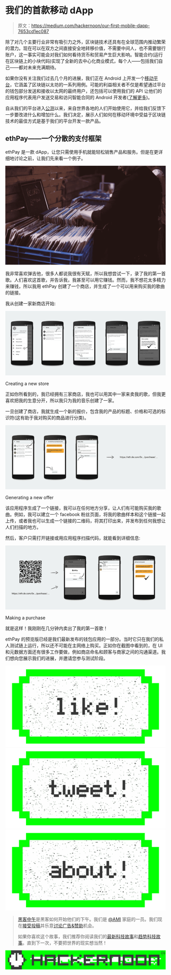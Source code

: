 # 我们的首款移动 dApp

> 原文：<https://medium.com/hackernoon/our-first-mobile-dapp-7653cd1ec087>

除了对几个主要行业非常有吸引力之外，区块链技术还具有在全球范围内推动繁荣的潜力。现在可以在双方之间直接安全地转移价值，不需要中间人，也不需要银行账户，这一事实可能会对我们如何看待货币和贸易产生巨大影响。智能合约(运行在区块链上的小块代码)实现了全新的去中心化商业模式，每个人——包括我们自己——都对未来充满期待。

如果你没有关注我们过去几个月的进展，我们正在 Android 上开发一个[移动平台](https://ethereum-android.com/)，它涵盖了区块链以太坊的一系列用例。可能的利益相关者不仅是希望通过平台的钱包部分发送和接收以太网的最终用户，还包括可以使用我们的 API 让他们的应用程序代表用户发送交易和访问智能合同的 Android 开发者([了解更多](/@pacs_IT/an-ethereum-api-for-android-app-developers-3f46b820f8f6))。

自从我们的平台进入[公测](/@pacs_IT/ethereum-android-goes-beta-e4eb404b4f53)以来，来自世界各地的人们开始使用它，并给我们反馈下一步要改进什么和增加什么。我们决定，展示人们如何在移动环境中受益于区块链技术的最佳方式是基于我们的平台开发一款产品。

## ethPay——一个分散的支付框架

ethPay 是一款 dApp，让您只需使用手机就能轻松销售产品和服务。但是在更详细地讨论之前，让我们先来看一个例子。

![](img/46841139af8411fe45d3e3e0565ae36b.png)

我非常喜欢弹吉他，很多人都说我很有天赋，所以我想尝试一下，录了我的第一首歌。人们喜欢这首歌，并告诉我，我甚至可以用它赚钱。然而，我不想花太多精力来赚钱，所以我用 ethPay 创建了一个商店，并生成了一个可以用来购买我的歌曲的链接。

我从创建一家新商店开始:

![](img/af546eaf5f098f6b85a1124853f5df2c.png)

Creating a new store

正如你所看到的，我已经拥有三家商店，我也可以用其中一家来卖我的歌，但我更喜欢把我的生意分开，所以我只为我的音乐创建了一家。

一旦创建了商店，我就生成一个新的报价，包含我的产品的标题、价格和可选的标识符(这有助于我对购买的商品进行分类)。

![](img/1e9a8a8ff8df0492205995f29b01e710.png)

Generating a new offer

该应用程序生成了一个链接，我可以在任何地方分享，让人们有可能购买我的歌曲。例如，我可以建立一个 facebook 粉丝页面，将我的歌曲样本和这个链接一起上传，或者我也可以生成一个链接的二维码，将其打印出来，并发布到任何我想让人们扫描的地方。

然后，客户只需打开链接或用应用程序扫描代码，就能看到详细信息:

![](img/37c41525a2fc3749cca06385024daa28.png)

Making a purchase

就是这样！我刚刚在几分钟内卖出了我的第一首歌！

ethPay 的预览版已经是我们最新发布的钱包应用的一部分。当时它只在我们的私人测试链上运行，所以还不可能在主网络上购买。正如你在截图中看到的，在 UI 和元数据方面还有很多工作要做，例如商店命名和顾客与商家之间的沟通渠道。我们想向您展示我们的进展，并邀请您参与测试阶段。

[![](img/50ef4044ecd4e250b5d50f368b775d38.png)](http://bit.ly/HackernoonFB)[![](img/979d9a46439d5aebbdcdca574e21dc81.png)](https://goo.gl/k7XYbx)[![](img/2930ba6bd2c12218fdbbf7e02c8746ff.png)](https://goo.gl/4ofytp)

> [黑客中午](http://bit.ly/Hackernoon)是黑客如何开始他们的下午。我们是 [@AMI](http://bit.ly/atAMIatAMI) 家庭的一员。我们现在[接受投稿](http://bit.ly/hackernoonsubmission)并乐意[讨论广告&赞助](mailto:partners@amipublications.com)机会。
> 
> 如果你喜欢这个故事，我们推荐你阅读我们的[最新科技故事](http://bit.ly/hackernoonlatestt)和[趋势科技故事](https://hackernoon.com/trending)。直到下一次，不要把世界的现实想当然！

![](img/be0ca55ba73a573dce11effb2ee80d56.png)